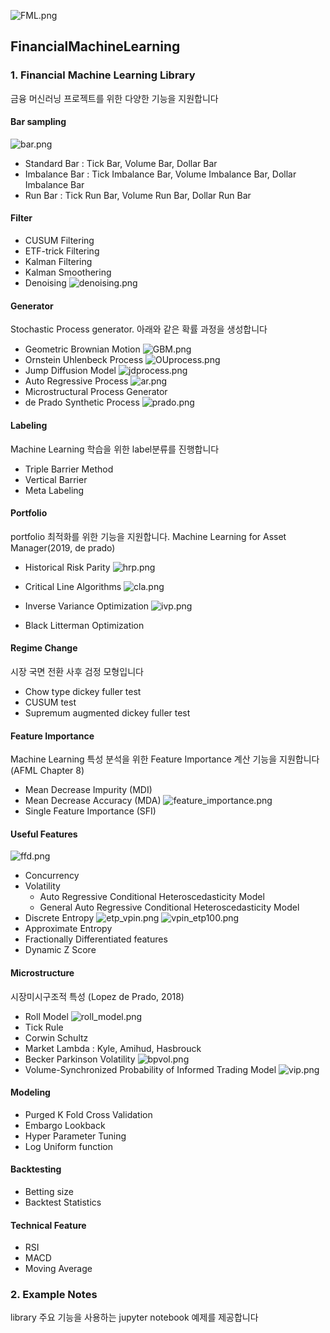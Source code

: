 ![FML.png](Images%2FFML.png)

## FinancialMachineLearning

### 1. Financial Machine Learning Library

금융 머신러닝 프로젝트를 위한 다양한 기능을 지원합니다

#### Bar sampling
![bar.png](Images%2Fbar.png)

- Standard Bar : Tick Bar, Volume Bar, Dollar Bar
- Imbalance Bar : Tick Imbalance Bar, Volume Imbalance Bar, Dollar Imbalance Bar
- Run Bar : Tick Run Bar, Volume Run Bar, Dollar Run Bar

#### Filter

- CUSUM Filtering
- ETF-trick Filtering
- Kalman Filtering
- Kalman Smoothering
- Denoising
![denoising.png](Images%2Fdenoising.png)

#### Generator

Stochastic Process generator. 아래와 같은 확률 과정을 생성합니다

- Geometric Brownian Motion
![GBM.png](Images%2FGBM.png)
- Ornstein Uhlenbeck Process
![OUprocess.png](Images%2FOUprocess.png)
- Jump Diffusion Model
![jdprocess.png](Images%2Fjdprocess.png)
- Auto Regressive Process
![ar.png](Images%2Far.png)
- Microstructural Process Generator
- de Prado Synthetic Process
![prado.png](Images%2Fprado.png)

#### Labeling
Machine Learning 학습을 위한 label분류를 진행합니다

- Triple Barrier Method
- Vertical Barrier
- Meta Labeling

#### Portfolio
portfolio 최적화를 위한 기능을 지원합니다. Machine Learning for Asset Manager(2019, de prado)

- Historical Risk Parity
![hrp.png](Images%2Fhrp.png)

- Critical Line Algorithms
![cla.png](Images%2Fcla.png)

- Inverse Variance Optimization
![ivp.png](Images%2Fivp.png)

- Black Litterman Optimization

#### Regime Change
시장 국면 전환 사후 검정 모형입니다

- Chow type dickey fuller test
- CUSUM test
- Supremum augmented dickey fuller test

#### Feature Importance

Machine Learning 특성 분석을 위한 Feature Importance 계산 기능을 지원합니다 (AFML Chapter 8)

- Mean Decrease Impurity (MDI)
- Mean Decrease Accuracy (MDA)
![feature_importance.png](Images%2Ffeature_importance.png)
- Single Feature Importance (SFI)

#### Useful Features
![ffd.png](Images%2Fffd.png)

- Concurrency
- Volatility
  - Auto Regressive Conditional Heteroscedasticity Model
  - General Auto Regressive Conditional Heteroscedasticity Model
- Discrete Entropy
![etp_vpin.png](Images%2Fetp_vpin.png)
![vpin_etp100.png](Images%2Fvpin_etp100.png)
- Approximate Entropy
- Fractionally Differentiated features
- Dynamic Z Score

#### Microstructure

시장미시구조적 특성 (Lopez de Prado, 2018)
- Roll Model
![roll_model.png](Images%2Froll_model.png)
- Tick Rule
- Corwin Schultz
- Market Lambda : Kyle, Amihud, Hasbrouck
- Becker Parkinson Volatility
![bpvol.png](Images%2Fbpvol.png)
- Volume-Synchronized Probability of Informed Trading Model
![vip.png](Images%2Fvip.png)

#### Modeling

- Purged K Fold Cross Validation
- Embargo Lookback
- Hyper Parameter Tuning
- Log Uniform function

#### Backtesting

- Betting size
- Backtest Statistics

#### Technical Feature

- RSI
- MACD
- Moving Average

### 2. Example Notes

library 주요 기능을 사용하는 jupyter notebook 예제를 제공합니다